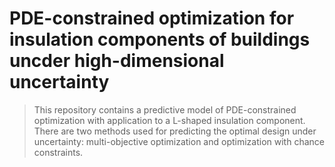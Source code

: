 # PDE-constrained optimization for insulation components of buildings uncder high-dimensional uncertainty
> This repository contains a predictive model of PDE-constrained optimization with application to a L-shaped insulation component. There are two methods used for predicting the optimal design under uncertainty: multi-objective optimization and optimization with chance constraints.
